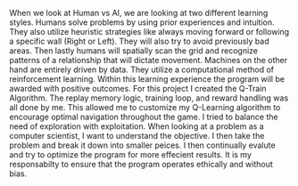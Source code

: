 When we look at Human vs AI, we are looking at two different learning styles. Humans solve problems by using prior experiences and intuition. They also utilize heuristic strategies like always moving forward or following a specific wall (Right or Left). They will also try to avoid previously bad areas. Then lastly humans will spatially scan the grid and recognize patterns of a relationship that will dictate movement. Machines on the other hand are entirely driven by data. They utilize a computational method of reinforcement learning. Within this learning experience the program will be awarded with positive outcomes. 
For this project I created the Q-Train Algorithm. The replay memory logic, training loop, and reward handling was all done by me. This allowed me to customize my Q-Learning algorithm to encourage optimal navigation throughout the game. I tried to balance the need of exploration with exploitation. When looking at a problem as a computer scientist, I want to understand the objective. I then take the problem and break it down into smaller peices. I then continually evalute and try to optimize the program for more effecient results. It is my responsabilty to ensure that the program operates ethically and without bias. 
